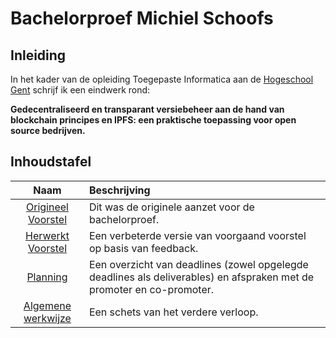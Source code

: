 # Bachelorproef Michiel Schoofs

## Inleiding

In het kader van de opleiding Toegepaste Informatica aan de [Hogeschool Gent](https://www.hogent.be/) schrijf ik een eindwerk rond:

**Gedecentraliseerd en transparant versiebeheer aan de hand van blockchain principes en IPFS: een praktische toepassing voor open source bedrijven.**

## Inhoudstafel

|                             Naam                             | Beschrijving                                                 |
| :----------------------------------------------------------: | :----------------------------------------------------------- |
|   [Origineel Voorstel](Voorstel/PDF%20Versies/Schoofs_Michiel_Voorstel_Origineel.pdf) | Dit was de originele aanzet voor de bachelorproef.           |
|   [Herwerkt Voorstel](Voorstel/PDF%20Versies/Schoofs_Michiel_Voorstel_Herwerkt.pdf) | Een verbeterde versie van voorgaand voorstel op basis van feedback. |
|                         [Planning]()                         | Een overzicht van deadlines (zowel opgelegde deadlines als deliverables) en afspraken met de promoter en co-promoter. |
|                    [Algemene werkwijze]()                    | Een schets van het verdere verloop.                          |

